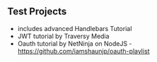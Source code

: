 ## Test Projects
- includes advanced Handlebars Tutorial 
- JWT tutorial by Traversy Media
- Oauth tutorial by NetNinja on NodeJS - https://github.com/iamshaunjp/oauth-playlist